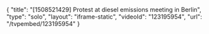{
    "title": "[1508521429] Protest at diesel emissions meeting in Berlin",
    "type": "solo",
    "layout": "iframe-static",
    "videoId": "123195954",
    "url": "\/tvpembed\/123195954"
}